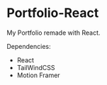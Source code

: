 # Portfolio-React

My Portfolio remade with React.

Dependencies:

- React
- TailWindCSS
- Motion Framer
